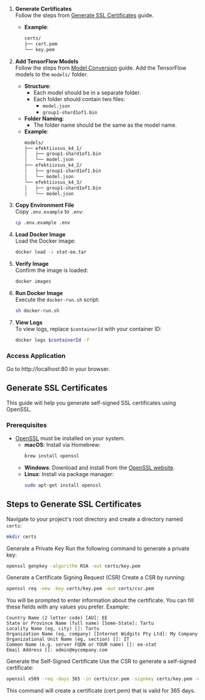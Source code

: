 
1. **Generate Certificates**  
   Follow the steps from [Generate SSL Certificates](#generate-ssl-certificates) guide.
   - **Example**:  
     ```sh
     certs/
     ├── cert.pem
     └── key.pem
     ```
   
2. **Add TensorFlow Models**  
   Follow the steps from [Model Conversion](https://www.tensorflow.org/js/guide/conversion) guide.
   Add the TensorFlow models to the `models/` folder.

   - **Structure**:  
     - Each model should be in a separate folder.
     - Each folder should contain two files:
       - `model.json`
       - `group1-shard1of1.bin`
   - **Folder Naming**:  
     - The folder name should be the same as the model name.
   - **Example**:  
     ```sh
     models/
     ├── efektiivsus_k4_1/
     │   ├── group1-shard1of1.bin
     │   └── model.json
     ├── efektiivsus_k4_2/
     │   ├── group1-shard1of1.bin
     │   └── model.json
     └── efektiivsus_k4_3/
     │   ├── group1-shard1of1.bin
     │   └── model.json
     ```

3. **Copy Environment File**  
   Copy `.env.example` to `.env`:
   ```sh
   cp .env.example .env
   ```
   
3. **Load Docker Image**  
   Load the Docker image:
   ```sh
   docker load -i stat-ee.tar
   ```

4. **Verify Image**  
   Confirm the image is loaded:
   ```sh
   docker images
   ```

5. **Run Docker Image**  
   Execute the `docker-run.sh` script:
   ```sh
   sh docker-run.sh
   ```

6. **View Logs**  
   To view logs, replace `$containerId` with your container ID:
   ```sh
   docker logs $containerId -f
   ```

### Access Application
Go to http://localhost:80 in your browser.


## Generate SSL Certificates

This guide will help you generate self-signed SSL certificates using OpenSSL.

### Prerequisites

- [OpenSSL](https://www.openssl.org/) must be installed on your system.
  - **macOS**: Install via Homebrew:
    ```bash
    brew install openssl
    ```
  - **Windows**: Download and install from the [OpenSSL website](https://www.openssl.org/).
  - **Linux**: Install via package manager:
    ```bash
    sudo apt-get install openssl
    ```

## Steps to Generate SSL Certificates

Navigate to your project's root directory and create a directory named `certs`:
```bash
mkdir certs
```
Generate a Private Key
Run the following command to generate a private key:

```bash
openssl genpkey -algorithm RSA -out certs/key.pem
```
Generate a Certificate Signing Request (CSR)
Create a CSR by running:

```bash
openssl req -new -key certs/key.pem -out certs/csr.pem
```
You will be prompted to enter information about the certificate. You can fill these fields with any values you prefer. Example:

```less
Country Name (2 letter code) [AU]: EE
State or Province Name (full name) [Some-State]: Tartu
Locality Name (eg, city) []: Tartu
Organization Name (eg, company) [Internet Widgits Pty Ltd]: My Company
Organizational Unit Name (eg, section) []: IT
Common Name (e.g. server FQDN or YOUR name) []: ee-stat
Email Address []: admin@mycompany.com
```

Generate the Self-Signed Certificate
Use the CSR to generate a self-signed certificate:

```bash
openssl x509 -req -days 365 -in certs/csr.pem -signkey certs/key.pem -out certs/cert.pem
```
This command will create a certificate (cert.pem) that is valid for 365 days.
